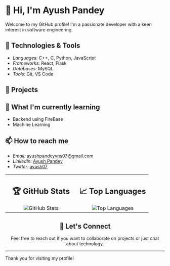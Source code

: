 # 👋 Hi, I'm Ayush Pandey

Welcome to my GitHub profile! I'm a passionate developer with a keen interest in software engineering.

## 🔧 Technologies & Tools

- *Languages:* C++, C, Python, JavaScript
- *Frameworks:* React, Flask
- *Databases:* MySQL 
- *Tools:* Git, VS Code

## 🚀 Projects


## 🌱 What I'm currently learning

- Backend using FireBase
- Machine Learning

## 📫 How to reach me

- *Email:* [ayushpandeyvns07@gmail.com](mailto:saxenaaaviral05@gmail.com)
- *LinkedIn:* [Ayush Pandey](https://www.linkedin.com/in/ayush-pandey-473a86237?utm_source=share&utm_campaign=share_via&utm_content=profile&utm_medium=ios_app)
- *Twitter:* [ayush07](https://x.com/ayushpandey)


<div align="center">
  <table>
    <tr>
      <td width="50%" align="center">
        <h2>🏆 GitHub Stats</h2>
        <img src="https://github-readme-stats.vercel.app/api?username=Pandeyji016&theme=prussian&show_icons=true&hide_border=false&count_private=true" alt="GitHub Stats" />
      </td>
      <td width="50%" align="center">
        <h2>📈 Top Languages</h2>
        <img src="https://github-readme-stats.vercel.app/api/top-langs/?username=Pandeyji016&theme=prussian&show_icons=true&hide_border=false&layout=compact" alt="Top Languages" />
      </td>
    </tr>
  </table>

  <h2>👋 Let's Connect</h2>
  <p>Feel free to reach out if you want to collaborate on projects or just chat about technology.</p>
</div>

---

Thank you for visiting my profile!
